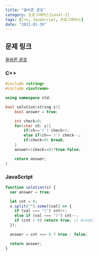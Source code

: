 ```yaml
---
title: "올바른 괄호"
category: 프로그래머스[Level-2]
tags: [C++, JavaScript, 프로그래머스]
date: "2021-01-30"
---
```


## 문제 링크

[올바른 괄호](https://programmers.co.kr/learn/courses/30/lessons/12909)

### C++

```cpp
#include <string>
#include <iostream>

using namespace std;

bool solution(string s){
    bool answer = true;

    int check=0;
    for(char ch: s){
        if(ch=='(') check++;
        else if(ch==')') check--;
        if(check<0) break;
    }
    answer=(check==0)?true:false;

    return answer;
}
```

### JavaScript

```js
function solution(s) {
  var answer = true;

  let cnt = 0;
  s.split("").some((val) => {
    if (val === "(") cnt++;
    else if (val === ")") cnt--;
    if (cnt < 0) return true; // break;
  });

  answer = cnt === 0 ? true : false;

  return answer;
}
```
